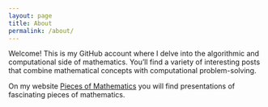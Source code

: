 ```yaml
---
layout: page
title: About
permalink: /about/
---
```


Welcome! This is my GitHub account where I delve into the algorithmic and computational side of mathematics.  You’ll find a variety of interesting posts that combine mathematical concepts with computational problem-solving.

On my website [Pieces of Mathematics](https://www.piecesofmathematics.com) you will find presentations of fascinating pieces of mathematics.
